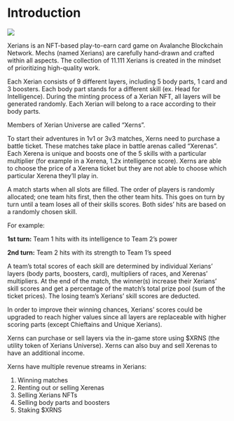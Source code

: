 # Introduction

![](<.gitbook/assets/kapak görsel.jpg>)

Xerians is an NFT-based play-to-earn card game on Avalanche Blockchain Network. Mechs (named Xerians) are carefully hand-drawn and crafted within all aspects. The collection of 11.111 Xerians is created in the mindset of prioritizing high-quality work.

Each Xerian consists of 9 different layers, including 5 body parts, 1 card and 3 boosters. Each body part stands for a different skill (ex. Head for Intelligence). During the minting process of a Xerian NFT, all layers will be generated randomly. Each Xerian will belong to a race according to their body parts.

Members of Xerian Universe are called “Xerns”.

To start their adventures in 1v1 or 3v3 matches, Xerns need to purchase a battle ticket. These matches take place in battle arenas called “Xerenas”. Each Xerena is unique and boosts one of the 5 skills with a particular multiplier (for example in a Xerena, 1.2x intelligence score). Xerns are able to choose the price of a Xerena ticket but they are not able to choose which particular Xerena they’ll play in.

A match starts when all slots are filled. The order of players is randomly allocated; one team hits first, then the other team hits. This goes on turn by turn until a team loses all of their skills scores. Both sides’ hits are based on a randomly chosen skill.

For example:

**1st turn:** Team 1 hits with its intelligence to Team 2’s power&#x20;

**2nd turn:** Team 2 hits with its strength to Team 1’s speed

A team’s total scores of each skill are determined by individual Xerians’ layers (body parts, boosters, card), multipliers of races, and Xerenas’ multipliers. At the end of the match, the winner(s) increase their Xerians’ skill scores and get a percentage of the match’s total prize pool (sum of the ticket prices). The losing team’s Xerians’ skill scores are deducted.

In order to improve their winning chances, Xerians’ scores could be upgraded to reach higher values since all layers are replaceable with higher scoring parts (except Chieftains and Unique Xerians).

Xerns can purchase or sell layers via the in-game store using $XRNS (the utility token of Xerians Universe). Xerns can also buy and sell Xerenas to have an additional income.&#x20;

Xerns have multiple revenue streams in Xerians:

1. Winning matches&#x20;
2. Renting out or selling Xerenas&#x20;
3. Selling Xerians NFTs&#x20;
4. Selling body parts and boosters&#x20;
5. Staking $XRNS
